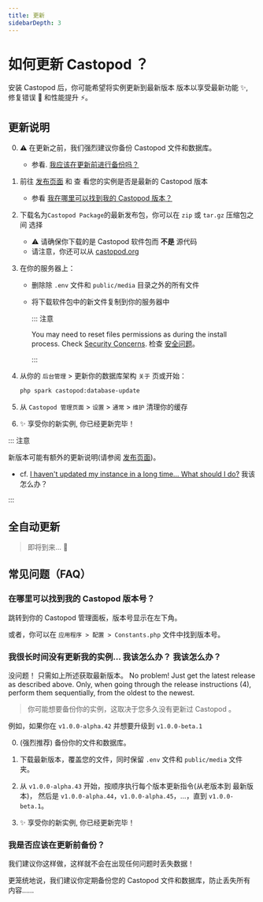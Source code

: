 ```yaml
---
title: 更新
sidebarDepth: 3
---
```


# 如何更新 Castopod ？

安装 Castopod 后，你可能希望将实例更新到最新版本 版本以享受最新功能 ✨, 修复错误
🐛 和性能提升 ⚡。

## 更新说明

0. ⚠️ 在更新之前，我们强烈建议你备份 Castopod 文件和数据库。

   - 参看. [我应该在更新前进行备份吗？](#should-i-make-a-backup-before-updating)

1. 前往 [发布页面](https://code.castopod.org/adaures/castopod/-/releases) 和 查
   看您的实例是否是最新的 Castopod 版本

   - 参看
     [我在哪里可以找到我的 Castopod 版本？](#where-can-i-find-my-castopod-version)

2. 下载名为`Castopod Package`的最新发布包，你可以在 `zip` 或 `tar.gz` 压缩包之间
   选择

   - ⚠️ 请确保你下载的是 Castopod 软件包而 **不是** 源代码
   - 请注意，你还可以从 [castopod.org](https://castopod.org/)

3. 在你的服务器上：

   - 删除除 `.env` 文件和 `public/media` 目录之外的所有文件
   - 将下载软件包中的新文件复制到你的服务器中

     ::: 注意

     You may need to reset files permissions as during the install process.
     Check [Security Concerns](./security.md). 检查 [安全问题](./security.md)。

     :::

4. 从你的 `后台管理` > 更新你的数据库架构 `关于` 页或开始：

   ```bash
   php spark castopod:database-update
   ```

5. 从 `Castopod 管理页面` > `设置` > `通常` > `维护` 清理你的缓存
6. ✨ 享受你的新实例, 你已经更新完毕！

::: 注意

新版本可能有额外的更新说明(请参阅
[发布页面](https://code.castopod.org/adaures/castopod/-/releases))。

- cf.
  [I haven't updated my instance in a long time… What should I do?](#i-havent-updated-my-instance-in-a-long-time-what-should-i-do)
  我该怎么办？</a>

:::

## 全自动更新

> 即将到来... 👀

## 常见问题（FAQ）

### 在哪里可以找到我的 Castopod 版本号？

跳转到你的 Castopod 管理面板，版本号显示在左下角。

或者，你可以在 `应用程序 > 配置 > Constants.php` 文件中找到版本号。

### 我很长时间没有更新我的实例… 我该怎么办？ 我该怎么办？

没问题！ 只需如上所述获取最新版本。 No problem! Just get the latest release as
described above. Only, when going through the release instructions (4), perform
them sequentially, from the oldest to the newest.

> 你可能想要备份你的实例，这取决于您多久没有更新过 Castopod 。

例如，如果你在 `v1.0.0-alpha.42` 并想要升级到 `v1.0.0-beta.1`

0. (强烈推荐) 备份你的文件和数据库。

1. 下载最新版本，覆盖您的文件，同时保留 `.env` 文件和 `public/media` 文件夹。

2. 从 `v1.0.0-alpha.43` 开始，按顺序执行每个版本更新指令(从老版本到 最新版本)，
   然后是 `v1.0.0-alpha.44`，`v1.0.0-alpha.45`，…，直到 `v1.0.0-beta.1`。

3. ✨ 享受你的新实例, 你已经更新完毕！

### 我是否应该在更新前备份？

我们建议你这样做，这样就不会在出现任何问题时丢失数据！

更笼统地说，我们建议你定期备份您的 Castopod 文件和数据库，防止丢失所有内容……
